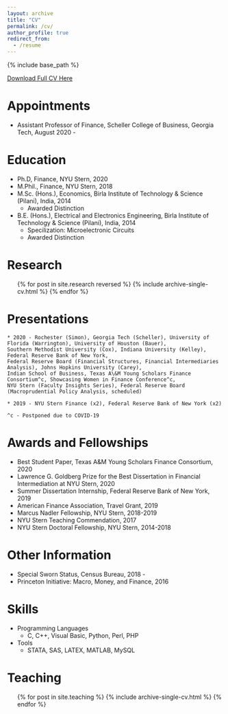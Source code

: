 ```yaml
---
layout: archive
title: "CV"
permalink: /cv/
author_profile: true
redirect_from:
  - /resume
---
```


{% include base_path %}

<a href= "https://manasagopal.com/files/Manasa_Gopal_CV.pdf"  target="_blank"> Download Full CV Here</a> 

Appointments
====
* Assistant Professor of Finance, Scheller College of Business, Georgia Tech, August 2020 - 

Education
======
* Ph.D, Finance, NYU Stern, 2020 
* M.Phil., Finance, NYU Stern, 2018
* M.Sc. (Hons.), Economics, Birla Institute of Technology & Science (Pilani), India, 2014 
  * Awarded Distinction
* B.E. (Hons.), Electrical and Electronics Engineering, Birla Institute of Technology & Science (Pilani), India, 2014
  * Specilization: Microelectronic Circuits
  * Awarded Distinction

Research
======
  <ul>{% for post in site.research reversed %}
    {% include archive-single-cv.html %}
  {% endfor %}</ul>
  
Presentations
====

	* 2020 - Rochester (Simon), Georgia Tech (Scheller), University of Florida (Warrington), University of Houston (Bauer), 
	Southern Methodist University (Cox), Indiana University (Kelley), Federal Reserve Bank of New York, 
	Federal Reserve Board (Financial Structures, Financial Intermediaries Analysis), Johns Hopkins University (Carey), 
	Indian School of Business, Texas A\&M Young Scholars Finance Consortium^c, Showcasing Women in Finance Conference^c, 
	NYU Stern (Faculty Insights Series), Federal Reserve Board (Macroprudential Policy Analysis, scheduled) 
	
	* 2019 - NYU Stern Finance (x2), Federal Reserve Bank of New York (x2)
	
	^c - Postponed due to COVID-19

Awards and Fellowships
======
* Best Student Paper, Texas A&M Young Scholars Finance Consortium, 2020
* Lawrence G. Goldberg Prize for the Best Dissertation in Financial Intermediation at NYU Stern, 2020
* Summer Dissertation Internship, Federal Reserve Bank of New York, 2019
* American Finance Association, Travel Grant, 2019
* Marcus Nadler Fellowship, NYU Stern, 2018-2019
* NYU Stern Teaching Commendation, 2017
* NYU Stern Doctoral Fellowship, NYU Stern, 2014-2018 

Other Information
=======
* Special Sworn Status, Census Bureau, 2018 - 
* Princeton Initiative: Macro, Money, and Finance, 2016 

Skills
======
* Programming Languages
  * C, C++, Visual Basic, Python, Perl, PHP
* Tools
  * STATA, SAS, LATEX, MATLAB, MySQL

  
Teaching
======
  <ul>{% for post in site.teaching %}
    {% include archive-single-cv.html %}
  {% endfor %}</ul>
  
